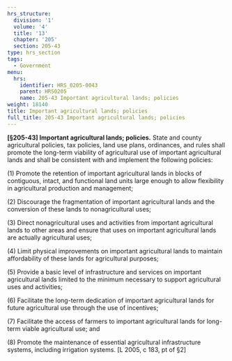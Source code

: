 ```yaml
---
hrs_structure:
  division: '1'
  volume: '4'
  title: '13'
  chapter: '205'
  section: 205-43
type: hrs_section
tags:
  - Government
menu:
  hrs:
    identifier: HRS_0205-0043
    parent: HRS0205
    name: 205-43 Important agricultural lands; policies
weight: 18140
title: Important agricultural lands; policies
full_title: 205-43 Important agricultural lands; policies
---
```

**[§205-43] Important agricultural lands; policies.** State and county agricultural policies, tax policies, land use plans, ordinances, and rules shall promote the long-term viability of agricultural use of important agricultural lands and shall be consistent with and implement the following policies:

(1) Promote the retention of important agricultural lands in blocks of contiguous, intact, and functional land units large enough to allow flexibility in agricultural production and management;

(2) Discourage the fragmentation of important agricultural lands and the conversion of these lands to nonagricultural uses;

(3) Direct nonagricultural uses and activities from important agricultural lands to other areas and ensure that uses on important agricultural lands are actually agricultural uses;

(4) Limit physical improvements on important agricultural lands to maintain affordability of these lands for agricultural purposes;

(5) Provide a basic level of infrastructure and services on important agricultural lands limited to the minimum necessary to support agricultural uses and activities;

(6) Facilitate the long-term dedication of important agricultural lands for future agricultural use through the use of incentives;

(7) Facilitate the access of farmers to important agricultural lands for long-term viable agricultural use; and

(8) Promote the maintenance of essential agricultural infrastructure systems, including irrigation systems. [L 2005, c 183, pt of §2]